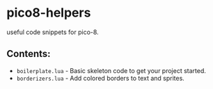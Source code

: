 # pico8-helpers
useful code snippets for pico-8.

## Contents:
 * ``boilerplate.lua`` - Basic skeleton code to get your project started.
 * ``borderizers.lua`` - Add colored borders to text and sprites.
